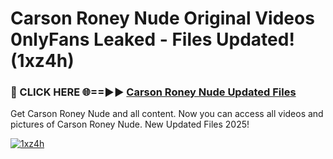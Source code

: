 # Carson Roney Nude Original Videos 0nlyFans Leaked - Files Updated! (1xz4h)

<h3>🔴 CLICK HERE 🌐==►► <a href="https://tinyurl.com/4mcuefdz" rel="nofollow">Carson Roney Nude Updated Files</a></h3>

Get Carson Roney Nude and all content. Now you can access all videos and pictures of Carson Roney Nude. New Updated Files 2025!

[![1xz4h](https://i.imgur.com/StAQSOY.gif)](https://tinyurl.com/4mcuefdz)
